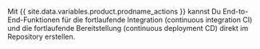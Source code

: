 Mit {{ site.data.variables.product.prodname_actions }} kannst Du End-to-End-Funktionen für die fortlaufende Integration (continuous integration CI) und die fortlaufende Bereitstellung (continuous deployment CD) direkt im Repository erstellen.
